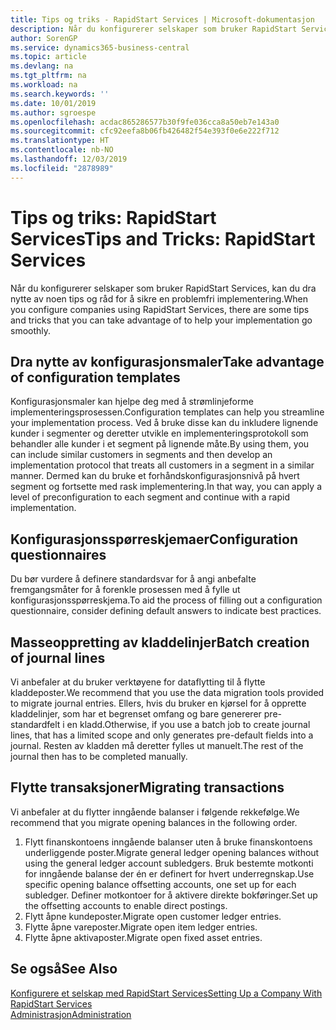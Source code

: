 ```yaml
---
title: Tips og triks - RapidStart Services | Microsoft-dokumentasjon
description: Når du konfigurerer selskaper som bruker RapidStart Services, kan du dra nytte av noen tips og råd for å sikre en problemfri implementering.
author: SorenGP
ms.service: dynamics365-business-central
ms.topic: article
ms.devlang: na
ms.tgt_pltfrm: na
ms.workload: na
ms.search.keywords: ''
ms.date: 10/01/2019
ms.author: sgroespe
ms.openlocfilehash: acdac865286577b30f9fe036cca8a50eb7e143a0
ms.sourcegitcommit: cfc92eefa8b06fb426482f54e393f0e6e222f712
ms.translationtype: HT
ms.contentlocale: nb-NO
ms.lasthandoff: 12/03/2019
ms.locfileid: "2878989"
---
```

# <a name="tips-and-tricks-rapidstart-services"></a><span data-ttu-id="2d5ae-103">Tips og triks: RapidStart Services</span><span class="sxs-lookup"><span data-stu-id="2d5ae-103">Tips and Tricks: RapidStart Services</span></span>
<span data-ttu-id="2d5ae-104">Når du konfigurerer selskaper som bruker RapidStart Services, kan du dra nytte av noen tips og råd for å sikre en problemfri implementering.</span><span class="sxs-lookup"><span data-stu-id="2d5ae-104">When you configure companies using RapidStart Services, there are some tips and tricks that you can take advantage of to help your implementation go smoothly.</span></span>  

## <a name="take-advantage-of-configuration-templates"></a><span data-ttu-id="2d5ae-105">Dra nytte av konfigurasjonsmaler</span><span class="sxs-lookup"><span data-stu-id="2d5ae-105">Take advantage of configuration templates</span></span>  
<span data-ttu-id="2d5ae-106">Konfigurasjonsmaler kan hjelpe deg med å strømlinjeforme implementeringsprosessen.</span><span class="sxs-lookup"><span data-stu-id="2d5ae-106">Configuration templates can help you streamline your implementation process.</span></span> <span data-ttu-id="2d5ae-107">Ved å bruke disse kan du inkludere lignende kunder i segmenter og deretter utvikle en implementeringsprotokoll som behandler alle kunder i et segment på lignende måte.</span><span class="sxs-lookup"><span data-stu-id="2d5ae-107">By using them, you can include similar customers in segments and then develop an implementation protocol that treats all customers in a segment in a similar manner.</span></span> <span data-ttu-id="2d5ae-108">Dermed kan du bruke et forhåndskonfigurasjonsnivå på hvert segment og fortsette med rask implementering.</span><span class="sxs-lookup"><span data-stu-id="2d5ae-108">In that way, you can apply a level of preconfiguration to each segment and continue with a rapid implementation.</span></span>  

## <a name="configuration-questionnaires"></a><span data-ttu-id="2d5ae-109">Konfigurasjonsspørreskjemaer</span><span class="sxs-lookup"><span data-stu-id="2d5ae-109">Configuration questionnaires</span></span>  
<span data-ttu-id="2d5ae-110">Du bør vurdere å definere standardsvar for å angi anbefalte fremgangsmåter for å forenkle prosessen med å fylle ut konfigurasjonsspørreskjema.</span><span class="sxs-lookup"><span data-stu-id="2d5ae-110">To aid the process of filling out a configuration questionnaire, consider defining default answers to indicate best practices.</span></span>  

## <a name="batch-creation-of-journal-lines"></a><span data-ttu-id="2d5ae-111">Masseoppretting av kladdelinjer</span><span class="sxs-lookup"><span data-stu-id="2d5ae-111">Batch creation of journal lines</span></span>  
<span data-ttu-id="2d5ae-112">Vi anbefaler at du bruker verktøyene for dataflytting til å flytte kladdeposter.</span><span class="sxs-lookup"><span data-stu-id="2d5ae-112">We recommend that you use the data migration tools provided to migrate journal entries.</span></span> <span data-ttu-id="2d5ae-113">Ellers, hvis du bruker en kjørsel for å opprette kladdelinjer, som har et begrenset omfang og bare genererer pre-standardfelt i en kladd.</span><span class="sxs-lookup"><span data-stu-id="2d5ae-113">Otherwise, if you use a batch job to create journal lines, that has a limited scope and only generates pre-default fields into a journal.</span></span> <span data-ttu-id="2d5ae-114">Resten av kladden må deretter fylles ut manuelt.</span><span class="sxs-lookup"><span data-stu-id="2d5ae-114">The rest of the journal then has to be completed manually.</span></span>  

## <a name="migrating-transactions"></a><span data-ttu-id="2d5ae-115">Flytte transaksjoner</span><span class="sxs-lookup"><span data-stu-id="2d5ae-115">Migrating transactions</span></span>  
<span data-ttu-id="2d5ae-116">Vi anbefaler at du flytter inngående balanser i følgende rekkefølge.</span><span class="sxs-lookup"><span data-stu-id="2d5ae-116">We recommend that you migrate opening balances in the following order.</span></span>  

1.  <span data-ttu-id="2d5ae-117">Flytt finanskontoens inngående balanser uten å bruke finanskontoens underliggende poster.</span><span class="sxs-lookup"><span data-stu-id="2d5ae-117">Migrate general ledger opening balances without using the general ledger account subledgers.</span></span> <span data-ttu-id="2d5ae-118">Bruk bestemte motkonti for inngående balanse der én er definert for hvert underregnskap.</span><span class="sxs-lookup"><span data-stu-id="2d5ae-118">Use specific opening balance offsetting accounts, one set up for each subledger.</span></span> <span data-ttu-id="2d5ae-119">Definer motkontoer for å aktivere direkte bokføringer.</span><span class="sxs-lookup"><span data-stu-id="2d5ae-119">Set up the offsetting accounts to enable direct postings.</span></span>  
2.  <span data-ttu-id="2d5ae-120">Flytt åpne kundeposter.</span><span class="sxs-lookup"><span data-stu-id="2d5ae-120">Migrate open customer ledger entries.</span></span>  
3.  <span data-ttu-id="2d5ae-121">Flytte åpne vareposter.</span><span class="sxs-lookup"><span data-stu-id="2d5ae-121">Migrate open item ledger entries.</span></span>  
4.  <span data-ttu-id="2d5ae-122">Flytte åpne aktivaposter.</span><span class="sxs-lookup"><span data-stu-id="2d5ae-122">Migrate open fixed asset entries.</span></span>  

## <a name="see-also"></a><span data-ttu-id="2d5ae-123">Se også</span><span class="sxs-lookup"><span data-stu-id="2d5ae-123">See Also</span></span>  
[<span data-ttu-id="2d5ae-124">Konfigurere et selskap med RapidStart Services</span><span class="sxs-lookup"><span data-stu-id="2d5ae-124">Setting Up a Company With RapidStart Services</span></span>](admin-set-up-a-company-with-rapidstart.md)  
[<span data-ttu-id="2d5ae-125">Administrasjon</span><span class="sxs-lookup"><span data-stu-id="2d5ae-125">Administration</span></span>](admin-setup-and-administration.md)
